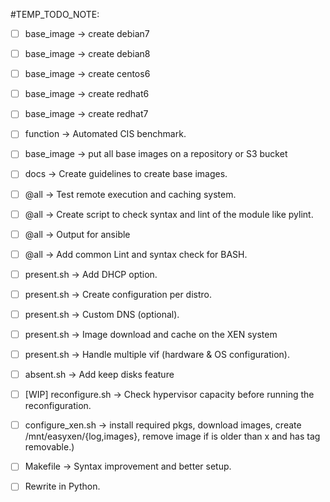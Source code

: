 #TEMP_TODO_NOTE:


- [ ] base_image -> create debian7
- [ ] base_image -> create debian8
- [ ] base_image -> create centos6
- [ ] base_image -> create redhat6
- [ ] base_image -> create redhat7
- [ ] function 	 -> Automated CIS benchmark.
- [ ] base_image -> put all base images on a repository or S3 bucket
- [ ] docs 		 -> Create guidelines to create base images.
- [ ] @all 		 -> Test remote execution and caching system.
- [ ] @all 		 -> Create script to check syntax and lint of the module like pylint.
- [ ] @all 		 -> Output for ansible
- [ ] @all 		 -> Add common Lint and syntax check for BASH.
- [ ] present.sh -> Add DHCP option.
- [ ] present.sh -> Create configuration per distro.
- [ ] present.sh -> Custom DNS (optional).
- [ ] present.sh -> Image download and cache on the XEN system
- [ ] present.sh -> Handle multiple vif (hardware & OS configuration).
- [ ] absent.sh  -> Add keep disks feature
- [ ] [WIP] reconfigure.sh -> Check hypervisor capacity before running the reconfiguration.
- [ ] configure_xen.sh 	   -> install required pkgs, download images, create /mnt/easyxen/{log,images}, remove image if is older than x and has tag removable.)
- [ ] Makefile 	 -> Syntax improvement and better setup.
- [ ] Rewrite in Python.

